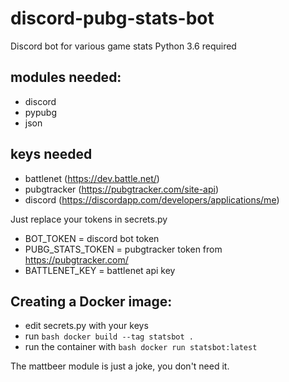 # discord-pubg-stats-bot
Discord bot for various game stats
Python 3.6 required

## modules needed:
* discord
* pypubg
* json

## keys needed
* battlenet (https://dev.battle.net/)
* pubgtracker (https://pubgtracker.com/site-api)
* discord (https://discordapp.com/developers/applications/me)

Just replace your tokens in secrets.py
* BOT_TOKEN = discord bot token
* PUBG_STATS_TOKEN = pubgtracker token from https://pubgtracker.com/
* BATTLENET_KEY = battlenet api key

## Creating a Docker image:
* edit secrets.py with your keys
* run ```bash docker build --tag statsbot .```
* run the container with ```bash docker run statsbot:latest```

The mattbeer module is just a joke, you don't need it.
